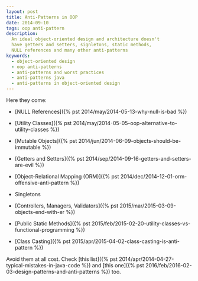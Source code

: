 ```yaml
---
layout: post
title: Anti-Patterns in OOP
date: 2014-09-10
tags: oop anti-pattern
description:
  An ideal object-oriented design and architecture doesn't
  have getters and setters, signletons, static methods,
  NULL references and many other anti-patterns
keywords:
  - object-oriented design
  - oop anti-patterns
  - anti-patterns and worst practices
  - anti-patterns java
  - anti-patterns in object-oriented design
---
```


Here they come:

 * [NULL References]({% pst 2014/may/2014-05-13-why-null-is-bad %})

 * [Utility Classes]({% pst 2014/may/2014-05-05-oop-alternative-to-utility-classes %})

 * [Mutable Objects]({% pst 2014/jun/2014-06-09-objects-should-be-immutable %})

 * [Getters and Setters]({% pst 2014/sep/2014-09-16-getters-and-setters-are-evil %})

 * [Object-Relational Mapping (ORM)]({% pst 2014/dec/2014-12-01-orm-offensive-anti-pattern %})

 * Singletons

 * [Controllers, Managers, Validators]({% pst 2015/mar/2015-03-09-objects-end-with-er %})

 * [Public Static Methods]({% pst 2015/feb/2015-02-20-utility-classes-vs-functional-programming %})

 * [Class Casting]({% pst 2015/apr/2015-04-02-class-casting-is-anti-pattern %})

<!--more-->

Avoid them at all cost. Check
[this list]({% pst 2014/apr/2014-04-27-typical-mistakes-in-java-code %})
and [this one]({% pst 2016/feb/2016-02-03-design-patterns-and-anti-patterns %})
too.
